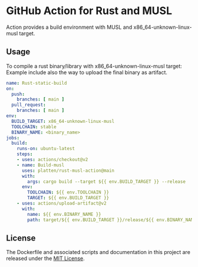 # GitHub Action for Rust and MUSL

Action provides a build environment with MUSL and x86_64-unknown-linux-musl target.

## Usage

To compile a rust binary/library with x86_64-unknown-linux-musl target:
Example include also the way to upload the final binary as artifact.

```yaml
name: Rust-static-build
on:
  push:
    branches: [ main ]
  pull_request:
    branches: [ main ]
env:
  BUILD_TARGET: x86_64-unknown-linux-musl
  TOOLCHAIN: stable
  BINARY_NAME: <binary_name>
jobs:
  build:
    runs-on: ubuntu-latest
    steps:
    - uses: actions/checkout@v2
    - name: Build-musl
      uses: platten/rust-musl-action@main
      with:
        args: cargo build --target ${{ env.BUILD_TARGET }} --release
      env:
        TOOLCHAIN: ${{ env.TOOLCHAIN }} 
        TARGET: ${{ env.BUILD_TARGET }} 
    - uses: actions/upload-artifact@v2
      with:
        name: ${{ env.BINARY_NAME }}
        path: target/${{ env.BUILD_TARGET }}/release/${{ env.BINARY_NAME }}
```

## License

The Dockerfile and associated scripts and documentation in this project are released under the [MIT License](LICENSE).

